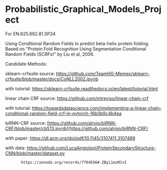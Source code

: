 # Probabilistic_Graphical_Models_Project
For EN.625.692.81.SP24

Using Conditional Random Fields to predict beta-helix protein folding. Based on "Protein Fold Recognition Using Segmentation Conditional Random Fields (SCRFs)" by Liu et al, 2006.


Candidate Methods:

sklearn-crfsuite source: https://github.com/TeamHG-Memex/sklearn-crfsuite/blob/master/docs/CoNLL2002.ipynb

with tutorial: https://sklearn-crfsuite.readthedocs.io/en/latest/tutorial.html


linear chain CRF source: https://github.com/mtreviso/linear-chain-crf

with tutorial: https://towardsdatascience.com/implementing-a-linear-chain-conditional-random-field-crf-in-pytorch-16b0b9c4b4ea


biRNN-CRF source: [https://github.com/alrojo/biRNN-CRF/blob/master/cb513.ipynb](https://github.com/alrojo/biRNN-CRF)

with paper: https://dl.acm.org/doi/pdf/10.1145/3107411.3107489

with data: https://github.com/LucaAngioloni/ProteinSecondaryStructure-CNN/blob/master/dataset.py

           https://zenodo.org/records/7764556#.ZByi1ezMJvI



